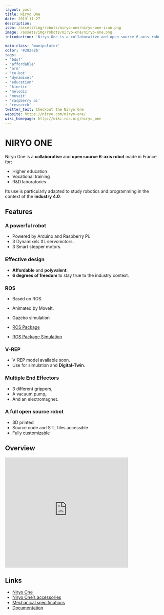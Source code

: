 ```yaml
---
layout: post
title: Niryo One
date: 2019-11-27
description:
icon: /assets/img/robots/niryo-one/niryo-one-icon.png
image: /assets/img/robots/niryo-one/niryo-one.png
introduction: 'Niryo One is a collaborative and open source 6-axis robot made in France for : Higher education, Vocational training and R&D laboratories. Its use is particularly adapted to study robotics and programming in the context of industry 4.0.'

main-class: 'manipulator'
color: '#282a2b'
tags:
- '6dof'
- 'affordable'
- 'arm'
- 'co-bot'
- 'dynamixel'
- 'education'
- 'kinetic'
- 'melodic'
- 'moveit'
- 'raspberry pi'
- 'research'
twitter_text: Checkout the Niryo One
website: https://niryo.com/niryo-one/
wiki_homepage: http://wiki.ros.org/niryo_one
---
```


# NIRYO ONE

Niryo One is a **collaborative** and **open source** **6-axis robot** made in France for:

- Higher education
- Vocational training
- R&D laboratories

Its use is particularly adapted to study robotics and programming in the context of the **industry 4.0**.

## Features

### A powerful robot
- Powered by Arduino and Raspberry Pi.
- 3 Dynamixels XL servomotors.
- 3 Smart stepper motors.

### Effective design
- **Affordable** and **polyvalent**.
- **6 degrees of freedom** to stay true to the industry context.

### ROS
- Based on ROS.
- Animated by MoveIt.
- Gazebo simulation

- [ROS Package](https://github.com/NiryoRobotics/niryo_one_ros)
- [ROS Package Simulation](https://github.com/NiryoRobotics/niryo_one_ros_simulation)

### V-REP
- V-REP model available soon.
- Use for simulation and **Digital-Twin**.

### Multiple End Effectors
- 3 different grippers,
- A vacuum pump,
- And an electromagnet.

### A full open source robot
- 3D printed 
- Source code and STL files accessible
- Fully customizable 

## Overview

<iframe width="80%" height="360" src="https://www.youtube-nocookie.com/embed/QUqCi0_axxI?rel=0" frameborder="0" allowfullscreen></iframe>

## Links
- [Niryo One](https://niryo.com/niryo-one/)
- [Niryo One’s accessories](https://niryo.com/niryo-one-accessories/)
- [Mechanical specifications](https://niryo.com/docs/niryo-one/user-manual/mechanical-specifications/)
- [Documentation](https://niryo.com/docs/niryo-one/)


